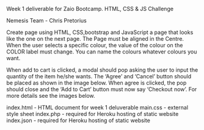 Week 1 deliverable for Zaio Bootcamp. 
HTML, CSS & JS Challenge

Nemesis Team - Chris Pretorius

Create page using HTML, CSS,bootstrap and JavaScript a page that looks like the one on the next page. 
The Page must be aligned in the Centre. When the user selects a specific colour, the value of the colour 
on the COLOR label must change. You can name the colours whatever colours you want.

When add to cart is clicked, a modal should pop asking the user to input the quantity of the item he/she wants. 
The ‘Agree’ and ‘Cancel’ button should be placed as shown in the image below. When agree is clicked, 
the pop should close and the ‘Add to Cart’ button must now say ‘Checkout now’. For more details see the images below. 

index.html - HTML document for week 1 deluverable
main.css - external style sheet
index.php - required for Heroku hosting of static website
index.json - required for Heroku hosting of static website

